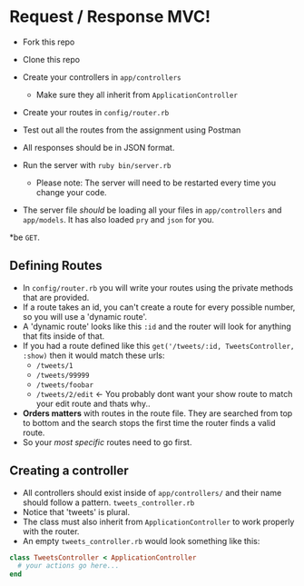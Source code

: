 # Request / Response MVC!

* Fork this repo
* Clone this repo
* Create your controllers in `app/controllers`
  * Make sure they all inherit from `ApplicationController`
* Create your routes in `config/router.rb`
* Test out all the routes from the assignment using Postman
* All responses should be in JSON format.


* Run the server with `ruby bin/server.rb`
  * Please note: The server will need to be restarted every time you change your code.
* The server file _should_ be loading all your files in `app/controllers` and `app/models`. It has also loaded `pry` and `json` for you.


*be `GET`.


## Defining Routes

- In `config/router.rb` you will write your routes using the private methods that are provided.
- If a route takes an id, you can't create a route for every possible number, so you will use a 'dynamic route'.
- A 'dynamic route' looks like this `:id` and the router will look for anything that fits inside of that.
- If you had a route defined like this `get('/tweets/:id, TweetsController, :show)` then it would match these urls:
  - `/tweets/1`
  - `/tweets/99999`
  - `/tweets/foobar`
  - `/tweets/2/edit` <- You probably dont want your show route to match your edit route and thats why..
- **Orders matters** with routes in the route file. They are searched from top to bottom and the search stops the first time the router finds a valid route.
- So your _most specific_ routes need to go first.


## Creating a controller

- All controllers should exist inside of `app/controllers/` and their name should follow a pattern. `tweets_controller.rb`
- Notice that 'tweets' is plural.
- The class must also inherit from `ApplicationController` to work properly with the router.
- An empty `tweets_controller.rb` would look something like this:

```rb
class TweetsController < ApplicationController
  # your actions go here...
end
```
